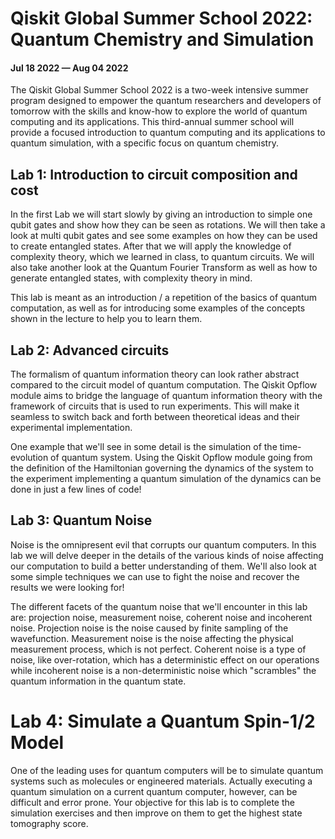 # Qiskit Global Summer School 2022: Quantum Chemistry and Simulation
#### Jul 18 2022 — Aug 04 2022


The Qiskit Global Summer School 2022 is a two-week intensive summer program designed to empower the quantum researchers and developers of tomorrow with the skills and know-how to explore the world of quantum computing and its applications. This third-annual summer school will provide a focused introduction to quantum computing and its applications to quantum simulation, with a specific focus on quantum chemistry.




## Lab 1: Introduction to circuit composition and cost
In the first Lab we will start slowly by giving an introduction to simple one qubit gates and show how they can be seen as rotations. We will then take a look at multi qubit gates and see some examples on how they can be used to create entangled states. After that we will apply the knowledge of complexity theory, which we learned in class, to quantum circuits. We will also take another look at the Quantum Fourier Transform as well as how to generate entangled states, with complexity theory in mind.

This lab is meant as an introduction / a repetition of the basics of quantum computation, as well as for introducing some examples of the concepts shown in the lecture to help you to learn them.

## Lab 2: Advanced circuits
The formalism of quantum information theory can look rather abstract compared to the circuit model of quantum computation. The Qiskit Opflow module aims to bridge the language of quantum information theory with the framework of circuits that is used to run experiments. This will make it seamless to switch back and forth between theoretical ideas and their experimental implementation.

One example that we'll see in some detail is the simulation of the time-evolution of quantum system. Using the Qiskit Opflow module going from the definition of the Hamiltonian governing the dynamics of the system to the experiment implementing a quantum simulation of the dynamics can be done in just a few lines of code!

## Lab 3: Quantum Noise
Noise is the omnipresent evil that corrupts our quantum computers. In this lab we will delve deeper in the details of the various kinds of noise affecting our computation to build a better understanding of them. We'll also look at some simple techniques we can use to fight the noise and recover the results we were looking for!

The different facets of the quantum noise that we'll encounter in this lab are: projection noise, measurement noise, coherent noise and incoherent noise. Projection noise is the noise caused by finite sampling of the wavefunction. Measurement noise is the noise affecting the physical measurement process, which is not perfect. Coherent noise is a type of noise, like over-rotation, which has a deterministic effect on our operations while incoherent noise is a non-deterministic noise which "scrambles" the quantum information in the quantum state.


# Lab 4: Simulate a Quantum Spin-1/2 Model
One of the leading uses for quantum computers will be to simulate quantum systems such as molecules or engineered materials. Actually executing a quantum simulation on a current quantum computer, however, can be difficult and error prone. Your objective for this lab is to complete the simulation exercises and then improve on them to get the highest state tomography score.
